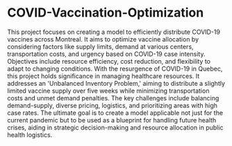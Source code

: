 # COVID-Vaccination-Optimization
This project focuses on creating a model to efficiently distribute COVID-19 vaccines across Montreal. It aims to optimize vaccine allocation by considering factors like supply limits, demand at various centers, transportation costs, and urgency based on COVID-19 case intensity. Objectives include resource efficiency, cost reduction, and flexibility to adapt to changing conditions. With the resurgence of COVID-19 in Quebec, this project holds significance in managing healthcare resources. It addresses an 'Unbalanced Inventory Problem,' aiming to distribute a slightly limited vaccine supply over five weeks while minimizing transportation costs and unmet demand penalties. The key challenges include balancing demand-supply, diverse pricing, logistics, and prioritizing areas with high case rates. The ultimate goal is to create a model applicable not just for the current pandemic but to be used as a blueprint for handling future health crises, aiding in strategic decision-making and resource allocation in public health logistics.
